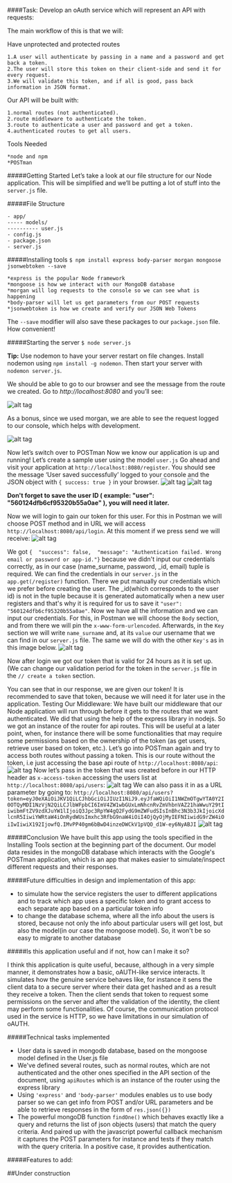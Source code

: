 ####Task: Develop an oAuth service which will represent an API with requests:

The main workflow of this is that we will:

Have unprotected and protected routes
```
1.A user will authenticate by passing in a name and a password and get back a token.
2.The user will store this token on their client-side and send it for every request.
3.We will validate this token, and if all is good, pass back information in JSON format.
```
Our API will be built with:
```
1.normal routes (not authenticated).
2.route middleware to authenticate the token.
3.route to authenticate a user and password and get a token.
4.authenticated routes to get all users.
```
Tools Needed
```
*node and npm
*POSTman
```
#####Getting Started
Let’s take a look at our file structure for our Node application. This will be simplified and we’ll be putting a lot of stuff into the `server.js` file.

#####File Structure
```
- app/
----- models/
---------- user.js
- config.js
- package.json
- server.js
```

#####Installing tools
`$ npm install express body-parser morgan mongoose jsonwebtoken --save`
```
*express is the popular Node framework
*mongoose is how we interact with our MongoDB database
*morgan will log requests to the console so we can see what is happening
*body-parser will let us get parameters from our POST requests
*jsonwebtoken is how we create and verify our JSON Web Tokens
```
The `--save` modifier will also save these packages to our `package.json` file. How convenient!

#####Starting the server
`$ node server.js`

**Tip:** Use nodemon to have your server restart on file changes. Install nodemon using `npm install -g nodemon`. Then start your server with `nodemon server.js`.

We should be able to go to our browser and see the message from the route we created. Go to *http://localhost:8080* and you’ll see:

![alt tag](https://raw.githubusercontent.com/CristianChris/IPP/master/Laboratory_1/Images/1.png "First image")

As a bonus, since we used morgan, we are able to see the request logged to our console, which helps with development.

![alt tag](https://raw.githubusercontent.com/CristianChris/IPP/master/Laboratory_1/Images/2.png "Second image")

Now let’s switch over to POSTman
Now we know our application is up and running! Let’s create a sample user using the model `user.js`
Go ahead and visit your application at `http://localhost:8080/register`. You should see the message ‘User saved successfully’ logged to your console and the JSON object with `{ success: true }` in your browser.
![alt tag](https://raw.githubusercontent.com/CristianChris/IPP/master/Laboratory_1/Images/4.png "Postman create user image")
![alt tag](https://raw.githubusercontent.com/CristianChris/IPP/master/Laboratory_1/Images/3.png "Terminal Create user image")

**Don't forget to save the user ID ( example: "user": "560124dfb6cf95320b55a0ae" ), you will need it later.**

Now we will login to gain our token for this user. For this in Postman we will choose POST method and in URL we will access `http://localhost:8080/api/login`. At this moment if we press send we will receive:
![alt tag](https://raw.githubusercontent.com/CristianChris/IPP/master/Laboratory_1/Images/5.png "Login user without credentials")

We got `{  "success": false,  "message": "Authentication failed. Wrong email or password or app-id."}` because we didn't input our credentials correctly, as in our case (name_surname, password, _id, email) tuple is required. We can find the credentials in our `server.js` in the `app.get(/register)` function. There we put manually our credentials which we prefer before creating the user. The _id(which corresponds to the user id) is not in the tuple because it is generated automatically when a new user registers and that's why it is required for us to save it `"user": "560124dfb6cf95320b55a0ae"`.
Now we have all the information and we can input our credentials. For this, in Postman we will choose the `Body` section, and from there we will pin the `x-www-form-urlencoded`. Afterwards, in the `Key` section we will write `name_surname` and, at its `value` our username that we can find in our `server.js` file. The same we will do with the other `Key's` as in this image below.
![alt tag](https://raw.githubusercontent.com/CristianChris/IPP/master/Laboratory_1/Images/6.png "Login user with the correct credentials")

Now after login we got our token that is valid for 24 hours as it is set up. (We can change our validation period for the token in the `server.js` file in the `// create a token` section.

You can see that in our response, we are given our token! It is recommended to save that token, because we will need it for later use in the application.
Testing Our Middleware:
We have built our middleware that our Node application will run through before it gets to the routes that we want authenticated. We did that using the help of the express library in nodejs. So we got an instance of the router for api routes. This will be useful at a later point, when, for instance there will be some functionalities that may require some permissions based on the ownership of the token (as get users, retrieve user based on token, etc.).
Let’s go into POSTman again and try to access both routes without passing a token.
This is our route without the token, i.e just accessing the base api route of `http://localhost:8080/api`:
![alt tag](https://raw.githubusercontent.com/CristianChris/IPP/master/Laboratory_1/Images/7.png "accesing api without token")
Now let’s pass in the token that was created before in our HTTP header as `x-access-token` accessing the users list at `http://localhost:8080/api/users`:
![alt tag](https://raw.githubusercontent.com/CristianChris/IPP/master/Laboratory_1/Images/8.png "accesing api with token")
We can also pass it in as a URL parameter by going to: `http://localhost:8080/api/users?token=eyJ0eXAiOiJKV1QiLCJhbGciOiJIUzI1NiJ9.eyJfaWQiOiI1NWZmOTgwYTA0Y2I0OTQyMDI1NzVjN2QiLCJlbWFpbCI6ImV4ZW1wbGUxLmNhcnRvZmVhbnVAZ21haWwuY29tIiwibmFtZV9zdXJuYW1lIjoiQ3Jpc3RpYW4gQ2FydG9mZWFudSIsInBhc3N3b3JkIjoicXdlcnR5IiwiYWRtaW4iOnRydWUsImxhc3RfbG9naW4iOiI4OjQyOjMyIEFNIiwidG9rZW4iOiIwIiwiX192IjowfQ.IMvPP40gm6bBwD4inzeDWCkV1pVQO_d1W-ey6NyABJI`
![alt tag](https://raw.githubusercontent.com/CristianChris/IPP/master/Laboratory_1/Images/9.png "accesing api with token from browser URL")

#####Conclusion
We have built this app using the tools specified in the Installing Tools section at the beginning part of the document. Our model data resides in the mongoDB database which interacts with the Google's POSTman application, which is an app that makes easier to simulate/inspect different requests and their responses. 

#####Future difficulties in design and implementation of this app:
* to simulate how the service registers the user to different applications and to track which app uses a specific token and to grant access to each separate app based on a particular token info
* to change the database schema, where all the info about the users is stored, because not only the info about particular users will get lost, but also the model(in our case the mongoose model). So, it won't be so easy to migrate to another database

#####Is this application useful and if not, how can I make it so?

I think this application is quite useful, because, although in a very simple manner, it demonstrates how a basic, oAUTH-like service interacts. It simulates how the genuine service behaves like, for instance it sens the client data to a secure server where their data get hashed and as a result they receive a token. Then the client sends that token to request some permissions on the server and after the validation of the identity, the client may perform some functionalities. Of course, the communication protocol used in the service is HTTP, so we have limitations in our simulation of oAUTH.


#####Technical tasks implemented 
* User data is saved in mongodb database, based on the mongoose model defined in the User.js file
* We've defined several routes, such as normal routes, which are not authenticated and the other ones specified in the API section of the document, using `apiRoutes` which is an instance of the router using the express library
* Using `'express'` and `'body-parser'` modules enables us to use body parser so we can get info from POST and/or URL parameters and be able to retrieve responses in the form of `res.json({})`
* The powerful mongoDB function `findOne()` which behaves exactly like a query and returns the list of json objects (users) that match the query criteria. And paired up with the javascript powerful callback mechanism it captures the POST parameters for instance and tests if they match with the query criteria. In a positive case, it provides authentication.

#####Features to add:   


##Under construction
